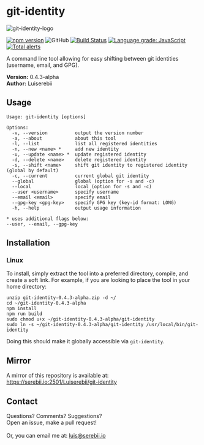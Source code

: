 # git-identity
![git-identity-logo](https://serebii.io/projects/img/git-identity-padded-rounded.png)

[![npm version](https://badge.fury.io/js/%40luiserebii%2Fgit-identity.svg)](https://badge.fury.io/js/%40luiserebii%2Fgit-identity)
![GitHub](https://img.shields.io/github/license/Luiserebii/git-identity?color=g)
[![Build Status](https://travis-ci.org/Luiserebii/git-identity.svg?branch=master)](https://travis-ci.org/Luiserebii/git-identity)
[![Language grade: JavaScript](https://img.shields.io/lgtm/grade/javascript/g/Luiserebii/git-identity.svg?logo=lgtm&logoWidth=18)](https://lgtm.com/projects/g/Luiserebii/git-identity/context:javascript)
[![Total alerts](https://img.shields.io/lgtm/alerts/g/Luiserebii/git-identity.svg?logo=lgtm&logoWidth=18)](https://lgtm.com/projects/g/Luiserebii/git-identity/alerts/)

A command line tool allowing for easy shifting between git identities (username, email, and GPG).

<b>Version:</b> 0.4.3-alpha<br/>
<b>Author:</b> Luiserebii

## Usage
```
Usage: git-identity [options]

Options:
  -v, --version          output the version number
  -a, --about            about this tool
  -l, --list             list all registered identities
  -n, --new <name> *     add new identity
  -u, --update <name> *  update registered identity
  -d, --delete <name>    delete registered identity
  -s, --shift <name>     shift git identity to registered identity (global by default)
  -c, --current          current global git identity
  --global               global (option for -s and -c)
  --local                local (option for -s and -c)
  --user <username>      specify username
  --email <email>        specify email
  --gpg-key <gpg-key>    specify GPG key (key-id format: LONG)
  -h, --help             output usage information

* uses additional flags below: 
--user, --email, --gpg-key
```

## Installation
### Linux
To install, simply extract the tool into a preferred directory, compile, and create a soft link. For example, if you are looking to place the tool in your home directory:
```
unzip git-identity-0.4.3-alpha.zip -d ~/
cd ~/git-identity-0.4.3-alpha
npm install
npm run build
sudo chmod u+x ~/git-identity-0.4.3-alpha/git-identity
sudo ln -s ~/git-identity-0.4.3-alpha/git-identity /usr/local/bin/git-identity
```

Doing this should make it globally accessible via `git-identity`. 

## Mirror
A mirror of this repository is available at: <https://serebii.io:2501/Luiserebii/git-identity>

## Contact
Questions? Comments? Suggestions? <br/>
Open an issue, make a pull request!
<br/><br/>
Or, you can email me at: luis@serebii.io
